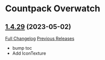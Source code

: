 # <DBM> Countpack Overwatch

## [1.4.29](https://github.com/DeadlyBossMods/DBM-CountPack-Overwatch/tree/1.4.29) (2023-05-02)
[Full Changelog](https://github.com/DeadlyBossMods/DBM-CountPack-Overwatch/compare/1.4.28...1.4.29) [Previous Releases](https://github.com/DeadlyBossMods/DBM-CountPack-Overwatch/releases)

- bump toc  
- Add IconTexture  
